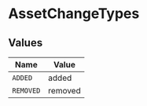# AssetChangeTypes


## Values

| Name      | Value     |
| --------- | --------- |
| `ADDED`   | added     |
| `REMOVED` | removed   |